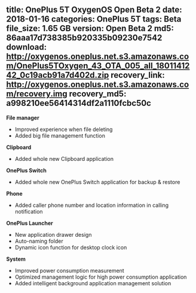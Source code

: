 title: OnePlus 5T OxygenOS Open Beta 2
date: 2018-01-16
categories: OnePlus 5T
tags: Beta
file_size: 1.65 GB
version: Open Beta 2
md5: 86aaa17d738385b920335b09230e7542
download: http://oxygenos.oneplus.net.s3.amazonaws.com/OnePlus5TOxygen_43_OTA_005_all_1801141242_0c19acb91a7d402d.zip
recovery_link: http://oxygenos.oneplus.net.s3.amazonaws.com/recovery.img
recovery_md5: a998210ee56414314df2a1110fcbc50c
---
**File manager**
* Improved experience when file deleting
* Added big file management function
 
**Clipboard**
* Added whole new Clipboard application
 
**OnePlus Switch**
* Added whole new OnePlus Switch application for backup & restore
 
**Phone**
* Added caller phone number and location information in calling notification
 
**OnePlus Launcher**
* New application drawer design
* Auto-naming folder
* Dynamic icon function for desktop clock icon
 
**System**
* Improved power consumption measurement
* Optimized management logic for high power consumption application
* Added intelligent background application management solution
